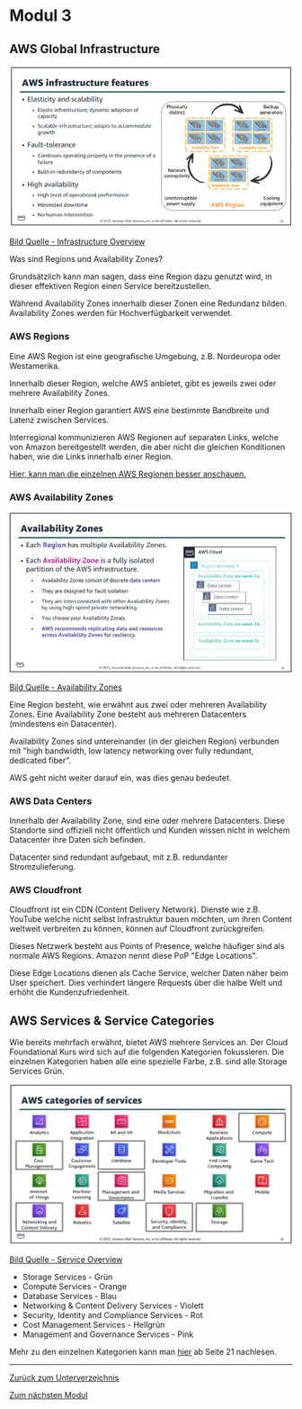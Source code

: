 # Modul 3

## AWS Global Infrastructure

![Infrastructure Overview](../../Ressourcen/Bilder/AWS_Bilder/infrastructure/overview.jpg)

[Bild Quelle - Infrastructure Overview](../../Anhang/quellen.md#infrastructure-overview)

Was sind Regions und Availability Zones?

Grundsätzlich kann man sagen, dass eine Region dazu genutzt wird, in dieser effektiven Region einen Service bereitzustellen.

Während Availability Zones innerhalb dieser Zonen eine Redundanz bilden. Availability Zones werden für Hochverfügbarkeit verwendet.

### AWS Regions

Eine AWS Region ist eine geografische Umgebung, z.B. Nordeuropa oder Westamerika.

Innerhalb dieser Region, welche AWS anbietet, gibt es jeweils zwei oder mehrere Availability Zones.

Innerhalb einer Region garantiert AWS eine bestimmte Bandbreite und Latenz zwischen Services.

Interregional kommunizieren AWS Regionen auf separaten Links, welche von Amazon bereitgestellt werden, die aber nicht die gleichen Konditionen haben, wie die Links innerhalb einer Region.

[Hier, kann man die einzelnen AWS Regionen besser anschauen.](https://aws.amazon.com/de/about-aws/global-infrastructure/#AWS_Global_Infrastructure_Map)

### AWS Availability Zones

![Availability Zones](../../Ressourcen/Bilder/AWS_Bilder/infrastructure/availability_zones.jpg)

[Bild Quelle - Availability Zones](../../Anhang/quellen.md#availability-zones)

Eine Region besteht, wie erwähnt aus zwei oder mehreren Availability Zones. Eine Availability Zone besteht aus mehreren Datacenters (mindestens ein Datacenter).

Availability Zones sind untereinander (in der gleichen Region) verbunden mit "high bandwidth, low latency networking over fully redundant, dedicated fiber".

AWS geht nicht weiter darauf ein, was dies genau bedeutet.

### AWS Data Centers

Innerhalb der Availability Zone, sind eine oder mehrere Datacenters. Diese Standorte sind offiziell nicht öffentlich und Kunden wissen nicht in welchem Datacenter ihre Daten sich befinden.

Datacenter sind redundant aufgebaut, mit z.B. redundanter Stromzulieferung.

### AWS Cloudfront

Cloudfront ist ein CDN (Content Delivery Network). Dienste wie z.B. YouTube welche nicht selbst Infrastruktur bauen möchten, um ihren Content weltweit verbreiten zu können, können auf Cloudfront zurückgreifen.

Dieses Netzwerk besteht aus Points of Presence, welche häufiger sind als normale AWS Regions. Amazon nennt diese PoP "Edge Locations".

Diese Edge Locations dienen als Cache Service, welcher Daten näher beim User speichert. Dies verhindert längere Requests über die halbe Welt und erhöht die Kundenzufriedenheit.

## AWS Services & Service Categories

Wie bereits mehrfach erwähnt, bietet AWS mehrere Services an. Der Cloud Foundational Kurs wird sich auf die folgenden Kategorien fokussieren. Die einzelnen Kategorien haben alle eine spezielle Farbe, z.B. sind alle Storage Services Grün.

![Service Overview](../../Ressourcen/Bilder/AWS_Bilder/services/overview.png)

[Bild Quelle - Service Overview](../../Anhang/quellen.md#services-overview)

* Storage Services - Grün
* Compute Services - Orange
* Database Services - Blau
* Networking & Content Delivery Services - Violett
* Security, Identity and Compliance Services - Rot
* Cost Management Services - Hellgrün
* Management and Governance Services - Pink

Mehr zu den einzelnen Kategorien kann man [hier](https://awsacademy.instructure.com/courses/40895/modules/items/3510678) ab Seite 21 nachlesen.

-----

[Zurück zum Unterverzeichnis](../README.md)

[Zum nächsten Modul](./modul4.md)
